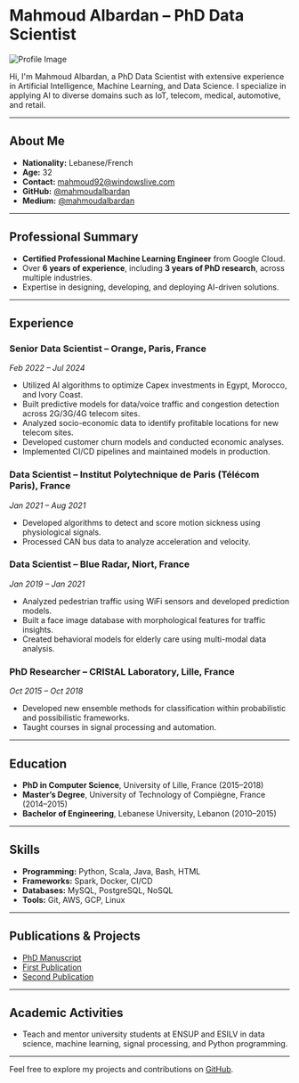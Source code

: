 # Mahmoud Albardan – PhD Data Scientist

![Profile Image](https://via.placeholder.com/150) <!-- Add your profile image link -->

Hi, I'm Mahmoud Albardan, a PhD Data Scientist with extensive experience in Artificial Intelligence, Machine Learning, and Data Science. I specialize in applying AI to diverse domains such as IoT, telecom, medical, automotive, and retail.

---

## About Me
- **Nationality:** Lebanese/French
- **Age:** 32
- **Contact:** [mahmoud92@windowslive.com](mailto:mahmoud92@windowslive.com)
- **GitHub:** [@mahmoudalbardan](https://github.com/mahmoudalbardan)
- **Medium:** [@mahmoudalbardan](http://medium.com/@mahmoudalbardan)

---

## Professional Summary
- **Certified Professional Machine Learning Engineer** from Google Cloud.
- Over **6 years of experience**, including **3 years of PhD research**, across multiple industries.
- Expertise in designing, developing, and deploying AI-driven solutions.

---

## Experience

### Senior Data Scientist – Orange, Paris, France  
*Feb 2022 – Jul 2024*  
- Utilized AI algorithms to optimize Capex investments in Egypt, Morocco, and Ivory Coast.  
- Built predictive models for data/voice traffic and congestion detection across 2G/3G/4G telecom sites.  
- Analyzed socio-economic data to identify profitable locations for new telecom sites.  
- Developed customer churn models and conducted economic analyses.  
- Implemented CI/CD pipelines and maintained models in production.

### Data Scientist – Institut Polytechnique de Paris (Télécom Paris), France  
*Jan 2021 – Aug 2021*  
- Developed algorithms to detect and score motion sickness using physiological signals.  
- Processed CAN bus data to analyze acceleration and velocity.

### Data Scientist – Blue Radar, Niort, France  
*Jan 2019 – Jan 2021*  
- Analyzed pedestrian traffic using WiFi sensors and developed prediction models.  
- Built a face image database with morphological features for traffic insights.  
- Created behavioral models for elderly care using multi-modal data analysis.

### PhD Researcher – CRIStAL Laboratory, Lille, France  
*Oct 2015 – Oct 2018*  
- Developed new ensemble methods for classification within probabilistic and possibilistic frameworks.  
- Taught courses in signal processing and automation.

---

## Education
- **PhD in Computer Science**, University of Lille, France (2015–2018)  
- **Master’s Degree**, University of Technology of Compiègne, France (2014–2015)  
- **Bachelor of Engineering**, Lebanese University, Lebanon (2010–2015)  

---

## Skills
- **Programming:** Python, Scala, Java, Bash, HTML  
- **Frameworks:** Spark, Docker, CI/CD  
- **Databases:** MySQL, PostgreSQL, NoSQL  
- **Tools:** Git, AWS, GCP, Linux  

---

## Publications & Projects
- [PhD Manuscript](https://ori-nuxeo.univ-lille1.fr/nuxeo/site/esupversions/3c84dfb2-c274-442f-b760-1ab5701fa8b5)  
- [First Publication](https://arxiv.org/pdf/1908.06475.pdf)  
- [Second Publication](https://hal.archives-ouvertes.fr/hal-01779989/document)  

---

## Academic Activities
- Teach and mentor university students at ENSUP and ESILV in data science, machine learning, signal processing, and Python programming.

---

Feel free to explore my projects and contributions on [GitHub](https://github.com/mahmoudalbardan).  

